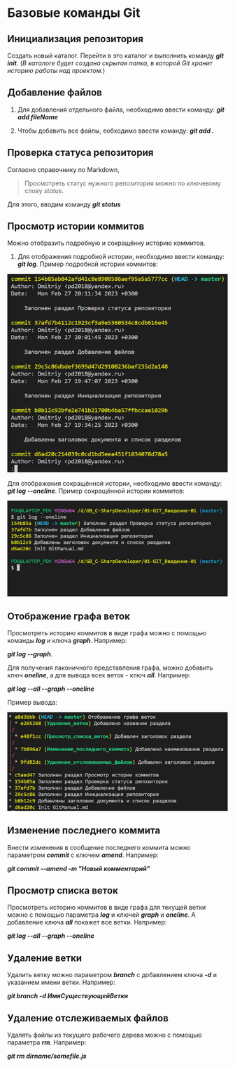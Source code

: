 # Базовые команды Git

## Инициализация репозитория

Создать новый каталог. Перейти в это каталог и выполнить команду **_git init_**. (_В каталоге будет создана скрытая папка, в которой Git хранит историю работы над проектом._)

## Добавление файлов

1. Для добавления отдельного файла, необходимо ввести команду: **_git add fileName_**

1. Чтобы добавить все файлы, еобходимо ввести команду: **_git add ._**

## Проверка статуса репозитория

Согласно справочнику по Markdown,

> Просмотреть статус нужного репозитория можно по ключевому слову _status_.

Для этого, вводим команду **_git status_**

## Просмотр истории коммитов

Можно отобразить подробную и сокращённу историю коммитов.

1. Для отображения подробной истории, необходимо ввести команду: **_git log_**. Пример подробной истории коммитов:

![Пример подробной истории коммитов](2023-02-27_20-24-07.png)

Для отображения сокращённой истории, необходимо ввести команду: **_git log --oneline_**. Пример сокращённой истории коммитов:

![Пример сокращённой истории коммитов](2023-02-27_20-16-29.png)


## Отображение графа веток

Просмотреть историю коммитов в виде графа можно с помощью команды **_log_** и ключа **_graph_**. Например:

**_git log --graph_**.

Для получения лаконичного представления графа, можно добавить ключ **_oneline_**, а для вывода всех веток - ключ **_all_**. Например:

**_git log --all --graph --oneline_**

Пример вывода:

![Пример вывода графа веток](2023-03-01_20-45-37.png)


## Изменение последнего коммита

Внести изменения в сообщение последнего коммита можно параметром _**commit**_ с ключем **_amend_**. Например:

_**git commit --amend -m "Новый комментарий"**_

## Просмотр списка веток

Просмотреть историю коммитов в виде графа для текущей ветки можно с помощью параметра **_log_** и ключей _**graph**_ и _**oneline**_. А добавление ключа _**all**_ покажет все ветки. Например:

**_git log --all --graph --oneline_**

## Удаление ветки

Удалить ветку можно параметром _**branch**_ с добавлением ключа _**-d**_ и указанием имени ветки. Например:

_**git branch -d ИмяСуществующейВетки**_

## Удаление отслеживаемых файлов

Удалять файлы из текущего рабочего дерева можно с помощью параметра _**rm**_. Например:

_**git rm dirname/somefile.js**_
